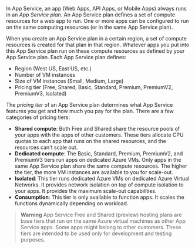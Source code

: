 In App Service, an app (Web Apps, API Apps, or Mobile Apps) always runs in an *App Service plan*. An App Service plan defines a set of compute resources for a web app to run. One or more apps can be configured to run on the same computing resources (or in the same App Service plan).

When you create an App Service plan in a certain region, a set of compute resources is created for that plan in that region. Whatever apps you put into this App Service plan run on these compute resources as defined by your App Service plan. Each App Service plan defines:

- Region (West US, East US, etc.)
- Number of VM instances
- Size of VM instances (Small, Medium, Large)
- Pricing tier (Free, Shared, Basic, Standard, Premium, PremiumV2, PremiumV3, Isolated)

The _pricing tier_ of an App Service plan determines what App Service features you get and how much you pay for the plan. There are a few categories of pricing tiers:

- **Shared compute**: Both Free and Shared share the resource pools of your apps with the apps of other customers. These tiers allocate CPU quotas to each app that runs on the shared resources, and the resources can't scale out.
- **Dedicated compute**: The Basic, Standard, Premium, PremiumV2, and PremiumV3 tiers run apps on dedicated Azure VMs. Only apps in the same App Service plan share the same compute resources. The higher the tier, the more VM instances are available to you for scale-out.
- **Isolated**: This tier runs dedicated Azure VMs on dedicated Azure Virtual Networks. It provides network isolation on top of compute isolation to your apps. It provides the maximum scale-out capabilities.
- **Consumption**: This tier is only available to function apps. It scales the functions dynamically depending on workload.

> **Warning**
> App Service Free and Shared (preview) hosting plans are base tiers that run on the same Azure virtual machines as other App Service apps. Some apps might belong to other customers. These tiers are intended to be used only for development and testing purposes.